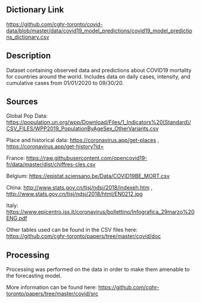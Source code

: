 ## Dictionary Link
https://github.com/cghr-toronto/covid-data/blob/master/data/covid19_model_predictions/covid19_model_predictions_dictionary.csv

## Description
Dataset containing observed data and predictions about COVID19 mortality for countries around the world. Includes data 
on daily cases, intensity, and cumulative cases from 01/01/2020 to 09/30/20. 

## Sources
Global Pop Data: https://population.un.org/wpp/Download/Files/1_Indicators%20(Standard)/CSV_FILES/WPP2019_PopulationByAgeSex_OtherVariants.csv

Place and historical data: https://coronavirus.app/get-places , https://coronavirus.app/get-history?id=

France: https://raw.githubusercontent.com/opencovid19-fr/data/master/dist/chiffres-cles.csv

Belgium: https://epistat.sciensano.be/Data/COVID19BE_MORT.csv

China: http://www.stats.gov.cn/tjsj/ndsj/2018/indexeh.htm , http://www.stats.gov.cn/tjsj/ndsj/2018/html/EN0212.jpg

Italy: https://www.epicentro.iss.it/coronavirus/bollettino/Infografica_29marzo%20ENG.pdf

Other tables used can be found in the CSV files here:
https://github.com/cghr-toronto/papers/tree/master/covid/doc

## Processing
Processing was performed on the data in order to make them amenable to the forecasting model.

More information can be found here:
https://github.com/cghr-toronto/papers/tree/master/covid/src
